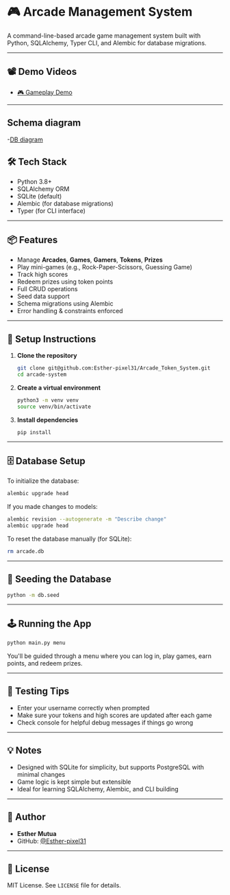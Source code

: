 
# 🎮 Arcade Management System

A command-line-based arcade game management system built with Python, SQLAlchemy, Typer CLI, and Alembic for database migrations.

---

## 📽️ Demo Videos

- [🎮 Gameplay Demo](https://drive.google.com/file/d/1Dm4iO1WVZpM1DYn31gDc4OKPIOhkvdK6/view?usp=sharing)

---

## Schema diagram

-[DB diagram](https://dbdiagram.io/d/68345e5c6980ade2eb6a365a)

## 🛠️ Tech Stack

- Python 3.8+
- SQLAlchemy ORM
- SQLite (default)
- Alembic (for database migrations)
- Typer (for CLI interface)

---

## 📦 Features

- Manage **Arcades**, **Games**, **Gamers**, **Tokens**, **Prizes**
- Play mini-games (e.g., Rock-Paper-Scissors, Guessing Game)
- Track high scores
- Redeem prizes using token points
- Full CRUD operations
- Seed data support
- Schema migrations using Alembic
- Error handling & constraints enforced

---

## 🚀 Setup Instructions

1. **Clone the repository**
   ```bash
   git clone git@github.com:Esther-pixel31/Arcade_Token_System.git
   cd arcade-system
   ```

2. **Create a virtual environment**
   ```bash
   python3 -m venv venv
   source venv/bin/activate  
   ```

3. **Install dependencies**
   ```bash
   pip install 
   
   ```

---

## 🗄️ Database Setup

To initialize the database:

```bash
alembic upgrade head
```

If you made changes to models:

```bash
alembic revision --autogenerate -m "Describe change"
alembic upgrade head
```

To reset the database manually (for SQLite):
```bash
rm arcade.db
```

---

## 🌱 Seeding the Database

```bash
python -m db.seed
```

---

## 🕹️ Running the App

```bash
python main.py menu
```

You'll be guided through a menu where you can log in, play games, earn points, and redeem prizes.

---

## 🧪 Testing Tips

- Enter your username correctly when prompted
- Make sure your tokens and high scores are updated after each game
- Check console for helpful debug messages if things go wrong

---

## 💡 Notes

- Designed with SQLite for simplicity, but supports PostgreSQL with minimal changes
- Game logic is kept simple but extensible
- Ideal for learning SQLAlchemy, Alembic, and CLI building

---

## 👤 Author

- **Esther Mutua**
- GitHub: [@Esther-pixel31](https://github.com/Esther-pixel31/Arcade_Token_System.git)

---

## 📝 License

MIT License. See `LICENSE` file for details.
